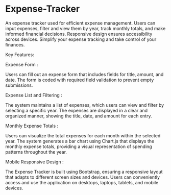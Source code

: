# Expense-Tracker
An expense tracker used for efficient expense management. Users can input expenses, filter and view them by year, track monthly totals, and make informed financial decisions. Responsive design ensures accessibility across devices. Simplify your expense tracking and take control of your finances.

Key Features:

Expense Form                :   

Users can fill out an expense form that includes fields for title, amount, and date. The form is coded with required field validation to prevent empty submissions.

Expense List and Filtering  :

The system maintains a list of expenses, which users can view and filter by selecting a specific year. The expenses are displayed in a clear and organized manner, showing the title, date, and amount for each entry.

Monthly Expense Totals      : 

Users can visualize the total expenses for each month within the selected year. The system generates a bar chart using Chart.js that displays the monthly expense totals, providing a visual representation of spending patterns throughout the year.

Mobile Responsive Design    : 

The Expense Tracker is built using Bootstrap, ensuring a responsive layout that adapts to different screen sizes and devices. Users can conveniently access and use the application on desktops, laptops, tablets, and mobile devices.
